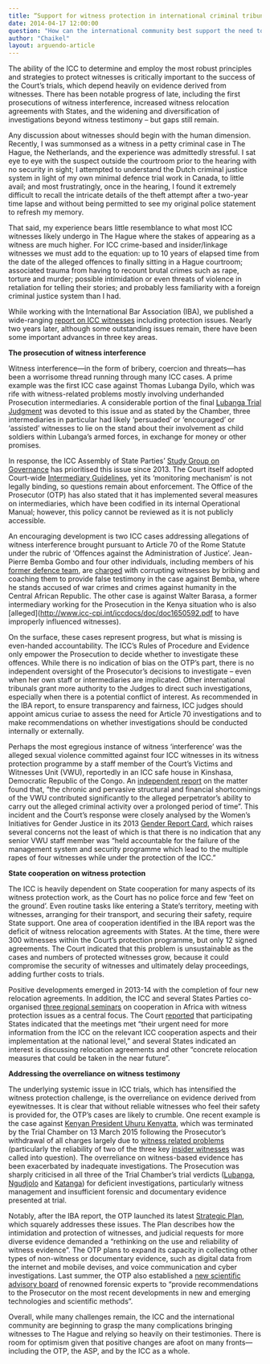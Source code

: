```yaml
---
title: “Support for witness protection in international criminal tribunals”
date: 2014-04-17 12:00:00
question: "How can the international community best support the need to protect witnesses in international criminal trials?"
author: "Chaikel"
layout: arguendo-article
---
```


The ability of the ICC to determine and employ the most robust principles and strategies to protect witnesses is critically important to the success of the Court’s trials, which depend heavily on evidence derived from witnesses. There has been notable progress of late, including the first prosecutions of witness interference, increased witness relocation agreements with States, and the widening and diversification of investigations beyond witness testimony – but gaps still remain.

Any discussion about witnesses should begin with the human dimension. Recently, I was summonsed as a witness in a petty criminal case in The Hague, the Netherlands, and the experience was admittedly stressful. I sat eye to eye with the suspect outside the courtroom prior to the hearing with no security in sight; I attempted to understand the Dutch criminal justice system in light of my own minimal defence trial work in Canada, to little avail; and most frustratingly, once in the hearing, I found it extremely difficult to recall the intricate details of the theft attempt after a two-year time lapse and without being permitted to see my original police statement to refresh my memory. 

That said, my experience bears little resemblance to what most ICC witnesses likely undergo in The Hague where the stakes of appearing as a witness are much higher. For ICC crime-based  and insider/linkage witnesses we must add to the equation: up to 10 years of elapsed time from the date of the alleged offences to finally sitting in a Hague courtroom; associated trauma from having to recount brutal crimes such as rape, torture and murder; possible intimidation or even threats of violence in retaliation for telling their stories; and probably less familiarity with a foreign criminal justice system than I had. 

While working with the International Bar Association (IBA), we published a wide-ranging [report on ICC witnesses](http://www.ibanet.org/Document/Default.aspx?DocumentUid=9C4F533D-1927-421B-8C12-D41768FFC11F) including protection issues. Nearly two years later, although some outstanding issues remain, there have been some important advances in three key areas.

**The prosecution of witness interference**

Witness interference—in the form of bribery, coercion and threats—has been a worrisome thread running through many ICC cases. A prime example was the first ICC case against Thomas Lubanga Dyilo, which was rife with witness-related problems mostly involving underhanded Prosecution intermediaries. A considerable portion of the final [Lubanga Trial Judgment](http://www.icc-cpi.int/iccdocs/doc/doc1379838.pdf) was devoted to this issue and as stated by the Chamber, three intermediaries in particular had likely ‘persuaded’ or ‘encouraged’ or ‘assisted’  witnesses to lie on the stand about their involvement as child soldiers within Lubanga’s armed forces, in exchange for money or other promises. 

In response, the ICC Assembly of State Parties’ [Study Group on Governance](http://www.icc-cpi.int/iccdocs/asp_docs/ASP13/ICC-ASP-13-28-ENG.pdf) has prioritised this issue since 2013.  The Court itself adopted Court-wide [Intermediary Guidelines](http://www.icc-cpi.int/en_menus/icc/legal%20texts%20and%20tools/strategies-and-guidelines/Pages/default.aspx), yet its ‘monitoring mechanism’ is not legally binding, so questions remain about enforcement. The Office of the Prosecutor (OTP) has also stated that it has implemented several measures on intermediaries, which have been codified in its internal Operational Manual; however, this policy cannot be reviewed as it is not publicly accessible. 

An encouraging development is two ICC cases addressing allegations of witness interference brought pursuant to Article 70 of the Rome Statute under the rubric of ‘Offences against the Administration of Justice’. Jean-Pierre Bemba Gombo and four other individuals, including members of his [former defence team](http://www.icc-cpi.int/en_menus/icc/press%20and%20media/press%20releases/Pages/pr962.aspx), are [charged](http://www.icc-cpi.int/iccdocs/doc/doc1857534.pdf) with corrupting witnesses by bribing and coaching them to provide false testimony in the case against Bemba, where he stands accused of war crimes and crimes against humanity in the Central African Republic. The other case is against Walter Barasa, a former intermediary working for the Prosecution in the Kenya situation who is also [alleged](http://www.icc-cpi.int/iccdocs/doc/doc1650592.pdf to have improperly influenced witnesses). 

On the surface, these cases represent progress, but what is missing is even-handed accountability. The ICC’s Rules of Procedure and Evidence only empower the Prosecution to decide whether to investigate these offences. While there is no indication of bias on the OTP’s part, there is no independent oversight of the Prosecutor’s decisions to investigate – even when her own staff or intermediaries are implicated. Other international tribunals grant more authority to the Judges to direct such investigations, especially when there is a potential conflict of interest. As recommended in the IBA report, to ensure transparency and fairness, ICC judges should appoint amicus curiae to assess the need for Article 70 investigations and to make recommendations on whether investigations should be conducted internally or externally.

Perhaps the most egregious instance of witness ‘interference’ was the alleged sexual violence committed against four ICC witnesses in its witness protection programme by a staff member of the Court’s Victims and Witnesses Unit (VWU), reportedly in an ICC safe house in Kinshasa, Democratic Republic of the Congo. An [independent report](http://www.icc-cpi.int/iccdocs/registry/Independent-review-team-ReportEng.pdf) on the matter found that, “the chronic and pervasive structural and financial shortcomings of the VWU contributed significantly to the alleged perpetrator’s ability to carry out the alleged criminal activity over a prolonged period of time”. This incident and the Court’s response were closely analysed by the Women’s Initiatives for Gender Justice in its 2013 [Gender Report Card](http://www.iccwomen.org/documents/Gender-Report-Card-on-the-ICC-2013.pdf), which raises several concerns not the least of which is that there is no indication that any senior VWU staff member was “held accountable for the failure of the management system and security programme which lead to the multiple rapes of four witnesses while under the protection of the ICC.”

**State cooperation on witness protection**

The ICC is heavily dependent on State cooperation for many aspects of its witness protection work, as the Court has no police force and few ‘feet on the ground’. Even routine tasks like entering a State’s territory, meeting with witnesses, arranging for their transport, and securing their safety, require State support. One area of cooperation identified in the IBA report was the deficit of witness relocation agreements with States. At the time, there were 300 witnesses within the Court’s protection programme, but only 12 signed agreements. The Court indicated that this problem is unsustainable as the cases and numbers of protected witnesses grow, because it could compromise the security of witnesses and ultimately delay proceedings, adding further costs to trials. 

Positive developments emerged in 2013-14 with the completion of four new relocation agreements.  In addition, the ICC and several States Parties co-organised [three regional seminars](http://www.icc-cpi.int/iccdocs/asp_docs/ASP13/ICC-ASP-13-23-ENG.pdf) on cooperation in Africa with witness protection issues as a central focus. The Court [reported](http://www.icc-cpi.int/iccdocs/asp_docs/ASP13/ICC-ASP-13-23-ENG.pdf) that participating States indicated that the meetings met “their urgent need for more information from the ICC on the relevant ICC cooperation aspects and their implementation at the national level,” and several States indicated an interest is discussing relocation agreements and other “concrete relocation measures that could be taken in the near future”.

**Addressing the overreliance on witness testimony**

The underlying systemic issue in ICC trials, which has intensified the witness protection challenge, is the overreliance on evidence derived from eyewitnesses. It is clear that without reliable witnesses who feel their safety is provided for, the OTP’s cases are likely to crumble. One recent example is the case against [Kenyan President Uhuru Kenyatta](http://www.icc-cpi.int/en_menus/icc/press%20and%20media/press%20releases/Pages/pr1099.aspx), which was terminated by the Trial Chamber on 13 March 2015 following the Prosecutor’s withdrawal of all charges largely due to [witness related problems](http://www.icc-cpi.int/en_menus/icc/press%20and%20media/press%20releases/Pages/otp-statement-05-12-2014-2.aspx) (particularly the reliability of two of the three key [insider witnesses](http://ilawyerblog.com/international-criminal-court-crossroads/) was called into question). The overreliance on witness-based evidence has been exacerbated by inadequate investigations. The Prosecution was sharply criticised in all three of the Trial Chamber’s trial verdicts ([Lubanga](http://www.icc-cpi.int/iccdocs/doc/doc1379838.pdf), [Ngudjolo](http://www.icc-cpi.int/iccdocs/doc/doc1579080.pdf) and [Katanga](http://www.icc-cpi.int/iccdocs/doc/doc1744366.pdf)) for deficient investigations, particularly witness management and insufficient forensic and documentary evidence presented at trial.

Notably, after the IBA report, the OTP launched its latest [Strategic Plan](http://www.icc-cpi.int/en_menus/icc/structure%20of%20the%20court/office%20of%20the%20prosecutor/policies%20and%20strategies/Documents/OTP-Strategic-Plan-2012-2015.pdf), which squarely addresses these issues. The Plan describes how the intimidation and protection of witnesses, and judicial requests for more diverse evidence demanded a “rethinking on the use and reliability of witness evidence”. The OTP plans to expand its capacity in collecting other types of non-witness or documentary evidence, such as digital data from the internet and mobile devises, and voice communication and cyber investigations. Last summer, the OTP also established a [new scientific advisory board](http://www.icc-cpi.int/en_menus/icc/press%20and%20media/press%20releases/Pages/pr1022.aspx) of renowned forensic experts to “provide recommendations to the Prosecutor on the most recent developments in new and emerging technologies and scientific methods”.

Overall, while many challenges remain, the ICC and the international community are beginning to grasp the many complications bringing witnesses to The Hague and relying so heavily on their testimonies.  There is room for optimism given that positive changes are afoot on many fronts—including the OTP, the ASP, and by the ICC as a whole. 
